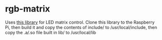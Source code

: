 # rgb-matrix

Uses [this library](https://github.com/hzeller/rpi-rgb-led-matrix/) for LED matrix control. Clone this library to the Raspberry Pi, then build it and copy the contents of include/ to /usr/local/include, then copy the .a/.so file built in lib/ to /usr/local/lib
